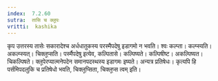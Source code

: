 ```yaml
---
index:  7.2.60
sutra:  तासि च क्ल्̥पः
vritti:  kashika 
---
```


कृप उत्तरस्य तासेः सकारादेश्च अर्धधातुकस्य परस्मैपदेषु इडागमो न भवति। श्वः कल्प्ता। कल्प्स्यति। अकल्प्स्यत्। चिक्ल्̥प्सति। पर्स्मैपदेषु इत्येव, कल्पितासे। कल्पिष्यते। कल्पिषीष्ट। अकल्पिष्यत। चिकल्पिषते। क्ल्̥पेरप्यात्मनेपदेन समानपदस्थस्य इडागमः इष्यते। अन्यत्र प्रतिषेधः। कृत्यपि हि पर्समिपदलुकि च प्रतिषेधो भवति, चिक्ल्̥प्सिता, चिक्ल्̥प्स त्वम् इति।

